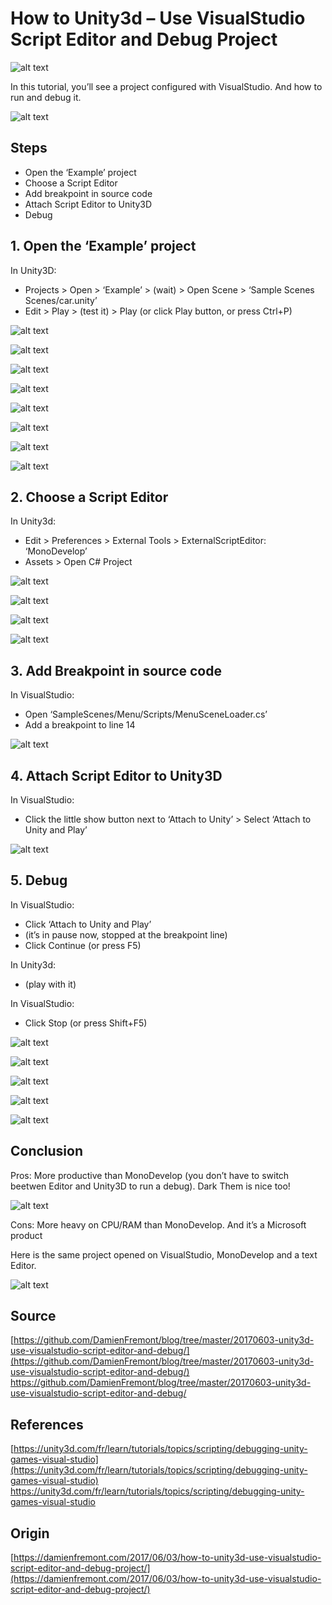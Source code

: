 How to Unity3d – Use VisualStudio Script Editor and Debug Project
======
 
![alt text](screenshots/170603170836797.png)
 
In this tutorial, you’ll see a project configured with VisualStudio. And how to run and debug it.
 

 
![alt text](screenshots/170603170836847.png)
 

 
## Steps
 
* Open the ‘Example’ project
* Choose a Script Editor
* Add breakpoint in source code
* Attach Script Editor to Unity3D
* Debug
 
## 1. Open the ‘Example’ project
 
In Unity3D:
 
* Projects > Open > ‘Example’ > (wait) > Open Scene > ‘Sample Scenes Scenes/car.unity’
* Edit > Play > (test it) > Play (or click Play button, or press Ctrl+P)
 
![alt text](screenshots/170603170837836.png)
 

 
![alt text](screenshots/170603170838032.png)
 

 
![alt text](screenshots/170603170838087.png)
 

 
![alt text](screenshots/170603170838274.png)
 

 
![alt text](screenshots/170603170838627.png)
 

 
![alt text](screenshots/170603170838718.png)
 

 
![alt text](screenshots/170603170838874.png)
 

 
![alt text](screenshots/170603170838973.png)
 

 
## 2. Choose a Script Editor
 
In Unity3d:
 
* Edit > Preferences > External Tools > ExternalScriptEditor: ‘MonoDevelop’
* Assets > Open C# Project
 
![alt text](screenshots/170603170839149.png)
 

 
![alt text](screenshots/170603170839443.png)
 

 
![alt text](screenshots/170603170839718.png)
 

 
![alt text](screenshots/170603170840077.png)
 

 
## 3. Add Breakpoint in source code
 
In VisualStudio:
 
* Open ‘SampleScenes/Menu/Scripts/MenuSceneLoader.cs’
* Add a breakpoint to line 14
 
![alt text](screenshots/170603170840619.png)
 

 
## 4. Attach Script Editor to Unity3D
 
In VisualStudio:
 
* Click the little show button next to ‘Attach to Unity’ > Select ‘Attach to Unity and Play’
 
![alt text](screenshots/170603170841237.png)
 

 
## 5. Debug
 
In VisualStudio:
 
* Click ‘Attach to Unity and Play’
* (it’s in pause now, stopped at the breakpoint line)
* Click Continue (or press F5)
 
In Unity3d:
 
* (play with it)
 
In VisualStudio:
 
* Click Stop (or press Shift+F5)
 
![alt text](screenshots/170603170841488.png)
 

 
![alt text](screenshots/170603170841654.png)
 

 
![alt text](screenshots/170603170842494.png)
 

 
![alt text](screenshots/170603170842652.png)
 

 
![alt text](screenshots/170603170843678.png)
 

 
## Conclusion
 
Pros: More productive than MonoDevelop  (you don’t have to switch beetwen Editor and Unity3D to run a debug). Dark Them is nice too!
 
![alt text](screenshots/170603170843876.png)
 
Cons: More heavy on CPU/RAM than MonoDevelop. And it’s a Microsoft product
 
 
 
Here is the same project opened on VisualStudio, MonoDevelop and a text Editor.
 
![alt text](screenshots/170603170844000.png)
 

 
 
 
## Source
 
[https://github.com/DamienFremont/blog/tree/master/20170603-unity3d-use-visualstudio-script-editor-and-debug/](https://github.com/DamienFremont/blog/tree/master/20170603-unity3d-use-visualstudio-script-editor-and-debug/)
https://github.com/DamienFremont/blog/tree/master/20170603-unity3d-use-visualstudio-script-editor-and-debug/
 
## References
 
[https://unity3d.com/fr/learn/tutorials/topics/scripting/debugging-unity-games-visual-studio](https://unity3d.com/fr/learn/tutorials/topics/scripting/debugging-unity-games-visual-studio)
https://unity3d.com/fr/learn/tutorials/topics/scripting/debugging-unity-games-visual-studio
 
 
## Origin
[https://damienfremont.com/2017/06/03/how-to-unity3d-use-visualstudio-script-editor-and-debug-project/](https://damienfremont.com/2017/06/03/how-to-unity3d-use-visualstudio-script-editor-and-debug-project/)
 
